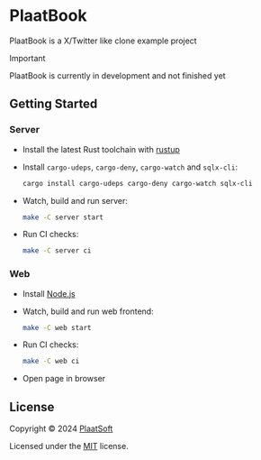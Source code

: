 # PlaatBook

PlaatBook is a X/Twitter like clone example project

> [!IMPORTANT]
> PlaatBook is currently in development and not finished yet

## Getting Started

### Server

-   Install the latest Rust toolchain with [rustup](https://rustup.rs/)
-   Install `cargo-udeps`, `cargo-deny`, `cargo-watch` and `sqlx-cli`:

    ```sh
    cargo install cargo-udeps cargo-deny cargo-watch sqlx-cli
    ```

-   Watch, build and run server:

    ```sh
    make -C server start
    ```

-   Run CI checks:

    ```sh
    make -C server ci
    ```

### Web

-   Install [Node.js](https://nodejs.org/en/download)
-   Watch, build and run web frontend:

    ```sh
    make -C web start
    ```

-   Run CI checks:

    ```sh
    make -C web ci
    ```

-   Open page in browser

## License

Copyright © 2024 [PlaatSoft](https://www.plaatsoft.nl/)

Licensed under the [MIT](LICENSE) license.
